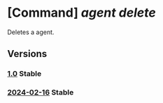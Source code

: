 # [Command] _agent delete_

Deletes a agent.

## Versions

### [1.0](/Resources/fllm-plane/L2luc3RhbmNlcy97fS9wcm92aWRlcnMvZm91bmRhdGlvbmFsbG0uYWdlbnQvYWdlbnRzL3t9/1.0.xml) **Stable**

<!-- fllm-plane /instances/{}/providers/foundationallm.agent/agents/{} 1.0 -->

### [2024-02-16](/Resources/fllm-plane/L2luc3RhbmNlcy97fS9wcm92aWRlcnMvZm91bmRhdGlvbmFsbG0uYWdlbnQvYWdlbnRzL3t9/2024-02-16.xml) **Stable**

<!-- fllm-plane /instances/{}/providers/foundationallm.agent/agents/{} 2024-02-16 -->
